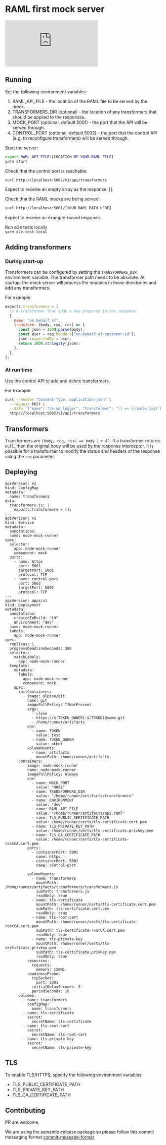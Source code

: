 # RAML first mock server

[![Type Coverage](https://img.shields.io/badge/dynamic/json.svg?label=type-coverage&prefix=%E2%89%A5&suffix=%&query=$.typeCoverage.atLeast&uri=https%3A%2F%2Fraw.githubusercontent.com%2Fagiledigital-labs%2Fnode-raml-mocker%2Fmaster%2Fpackage.json)](https://github.com/plantain-00/type-coverage)

## Running

Set the following environment variables:

1. RAML_API_FILE - the location of the RAML file to be served by the mock.
2. TRANSFORMERS_DIR (optional) - the location of any transformers that should be applied to the responses.
3. MOCK_PORT (optional, default 5001) - the port that the API will be served through.
4. CONTROL_PORT (optional, default 5002) - the port that the control API (e.g. to reconfigure transformers) will be served through.

Start the server:

```bash
export RAML_API_FILE=[LOCATION OF YOUR RAML FILE]
yarn start
```

Check that the control port is reachable:

```bash
curl http://localhost:5002/v1/api/transformers
```

Expect to receive an empty array as the response: [].

Check that the RAML mocks are being served:

```bash
curl http://localhost:5001/[YOUR RAML PATH HERE]
```

Expect to receive an example-based response.

Run e2e tests locally  
`yarn e2e-test-local`

## Adding transformers

### During start-up

Transformers can be configured by setting the `TRANSFORMERS_DIR` environment variable. The transformer path needs to be absolute. At startup, the mock server will process the modules in those directories and add any transformers.

For example:

```javascript
exports.transformers = [
  // A transformer that adds a new property to the response.
  {
    name: "on behalf of",
    transform: (body, req, res) => {
      const json = JSON.parse(body);
      const user = req.headers["on-behalf-of-customer-id"];
      json.inspectedBy = user;
      return JSON.stringify(json);
    },
  },
];
```

### At run time

Use the control API to add and delete transformers.

For example:

```bash
curl --header "Content-Type: application/json" \
  --request POST \
  --data '{"name": "no-op logger", "transformer": "() => console.log(`heyo`)"}' \
  http://localhost:5002/v1/api/transformers
```

## Transformers

Transformers are `(body, req, res) => body | null`. if a transformer returns `null`, then the original body will be used by the response interceptor. It is possible for a transformer to modify the status and headers of the response using the `res` parameter.

## Deploying

```
apiVersion: v1
kind: ConfigMap
metadata:
  name: transformers
data:
  transformers.js: |
    exports.transformers = [];
---
apiVersion: v1
kind: Service
metadata:
  annotations:
  name: node-mock-runner
spec:
  selector:
    app: node-mock-runner
    component: mock
  ports:
    - name: https
      port: 5001
      targetPort: 5001
      protocol: TCP
    - name: control-port
      port: 5002
      targetPort: 5002
      protocol: TCP
---
apiVersion: apps/v1
kind: Deployment
metadata:
  annotations:
    createdInBuild: "19"
    environment: "dev"
  name: node-mock-runner
  labels:
    app: node-mock-runner
spec:
  replicas: 1
  progressDeadlineSeconds: 300
  selector:
    matchLabels:
      app: node-mock-runner
  template:
    metadata:
      labels:
        app: node-mock-runner
        component: mock
    spec:
      initContainers:
        - image: alpine/git
          name: git
          imagePullPolicy: IfNotPresent
          args:
            - clone
            - https://$(TOKEN_OWNER):$(TOKEN)@some.git
            - /home/runner/artifacts
          env:
            - name: TOKEN
              value: test
            - name: TOKEN_OWNER
              value: other
          volumeMounts:
            - name: artifacts
              mountPath: /home/runner/artifacts
      containers:
        - image: node-mock-runner
          name: node-mock-runner
          imagePullPolicy: Always
          env:
            - name: MOCK_PORT
              value: "8081"
            - name: TRANSFORMERS_DIR
              value: "/home/runner/artifacts/transformers"
            - name: ENVIRONMENT
              value: "dev"
            - name: RAML_API_FILE
              value: "/home/runner/artifacts/api.raml"
            - name: TLS_PUBLIC_CERTIFICATE_PATH
              value: /home/runner/certs/tls-certificate.cert.pem
            - name: TLS_PRIVATE_KEY_PATH
              value: /home/runner/certs/tls-certificate.privkey.pem
            - name: TLS_CA_CERTIFICATE_PATH
              value: /home/runner/certs/tls-certificate-rootCA.cert.pem
          ports:
            - containerPort: 5001
              name: https
            - containerPort: 5002
              name: control-port

          volumeMounts:
            - name: transformers
              mountPath: /home/runner/artifacts/transformers/transformers.js
              subPath: transformers.js
              readOnly: true
            - name: tls-certificate
              mountPath: /home/runner/certs/tls-certificate.cert.pem
              subPath: tls-certificate.cert.pem
              readOnly: true
            - name: tls-root-cert
              mountPath: /home/runner/certs/tls-certificate-rootCA.cert.pem
              subPath: tls-certificate-rootCA.cert.pem
              readOnly: true
            - name: tls-private-key
              mountPath: /home/runner/certs/tls-certificate.privkey.pem
              subPath: tls-certificate.privkey.pem
              readOnly: true
          resources:
            requests:
              memory: 128Mi
          readinessProbe:
            tcpSocket:
              port: 5001
            initialDelaySeconds: 5
            periodSeconds: 10
      volumes:
        - name: transformers
          configMap:
            name: transformers
        - name: tls-certificate
          secret:
            secretName: tls-certificate
        - name: tls-root-cert
          secret:
            secretName: tls-root-cert
        - name: tls-private-key
          secret:
            secretName: tls-private-key

```

## TLS

To enable TLS/HTTPS, specify the following environment variables:

- TLS_PUBLIC_CERTIFICATE_PATH
- TLS_PRIVATE_KEY_PATH
- TLS_CA_CERTIFICATE_PATH

## Contributing

PR are welcome,

We are using the semantic-release package so please follow this commit messaging format [commit-message-format](https://github.com/semantic-release/semantic-release#commit-message-format)
